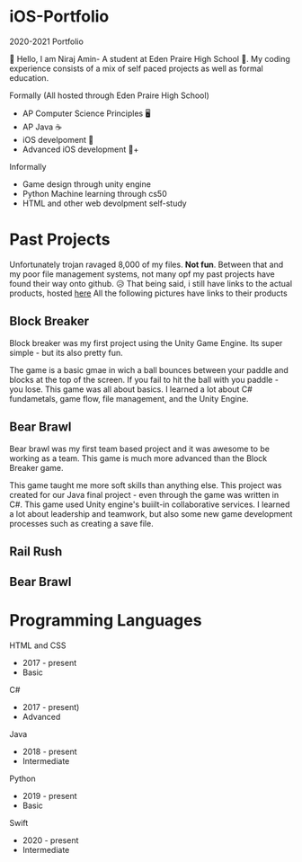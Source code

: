 # iOS-Portfolio
2020-2021 Portfolio 

:wave: Hello, I am Niraj Amin- A student at Eden Praire High School :school:. My coding experience consists of a mix of self paced projects as well as formal education.

Formally (All hosted through Eden Praire High School)
  * AP Computer Science Principles :desktop_computer:
  * AP Java :coffee:
  * iOS develpoment :iphone:
  * Advanced iOS development :iphone:+
  
Informally
  * Game design through unity engine
  * Python Machine learning through cs50
  * HTML and other web devolpment self-study 

# Past Projects
Unfortunately trojan ravaged 8,000 of my files. __Not fun__. Between that and my poor file management systems, not many opf my past projects have found their way onto github. :disappointed_relieved: 
That being said, i still have links to the actual products, hosted [here](https://lifedrain28.itch.io/)
All the following pictures have links to their products

## Block Breaker
Block breaker was my first project using the Unity Game Engine. Its super simple - but its also pretty fun. 

The game is a basic gmae in wich a ball bounces between your paddle and blocks at the top of the screen. If you fail to hit the ball with you paddle - you lose. This game was all about basics. I learned a lot about C# fundametals, game flow, file management, and the Unity Engine.

## Bear Brawl
Bear brawl was my first team based project and it was awesome to be working as a team. This game is much more advanced than the Block Breaker game.

This game taught me more soft skills than anything else. This project was created for our Java final project - even through the game was written in C#. This game used Unity engine's buiilt-in collaborative services. I learned a lot about leadership and teamwork, but also some new game development processes such as creating a save file. 

## Rail Rush

## Bear Brawl

# Programming Languages
HTML and CSS 
  * 2017 - present
  * Basic
    
C# 
  * 2017 - present)
  * Advanced
    
Java 
  * 2018 - present 
  * Intermediate
    
Python 
  * 2019 - present
  * Basic
    
Swift 
  * 2020 - present
  * Intermediate 
